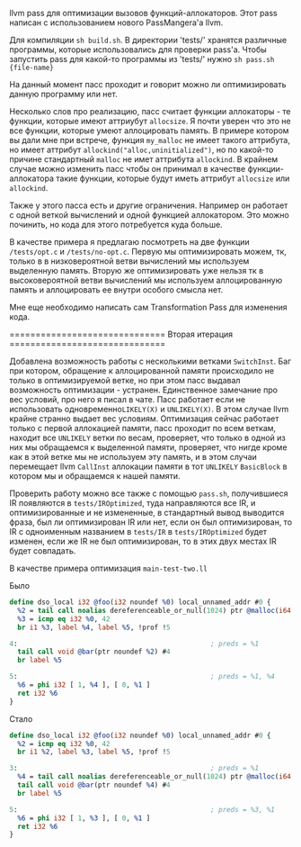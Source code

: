 llvm pass для оптимизации вызовов функций-аллокаторов.
Этот pass написан с использованием нового PassMangera'а llvm.

Для компиляции `sh build.sh`. В директории 'tests/' хранятся различные программы,
которые использовались для проверки pass'а. Чтобы запустить pass для какой-то
программы из 'tests/' нужно `sh pass.sh {file-name}`


На данный момент пасс проходит и говорит можно ли оптимизировать данную
программу или нет.

Несколько слов про реализацию, пасс считает функции аллокаторы - те функции,
которые имеют аттриубут `allocsize`. Я почти уверен что это не все функции,
которые умеют аллоцировать память. В примере котором вы дали мне при
встрече, функция `my_malloc` не имеет такого аттрибута, но имеет аттрибут
`allockind("alloc,uninitialized")`, но по какой-то причине стандартный
`malloc` не имет аттрибута `allockind`. В крайнем случае можно изменить пасс
чтобы он принимал в качестве функции-аллокатора такие функции, которые
будут иметь аттрибут `allocsize` или `allockind`.

Также у этого пасса есть и другие ограничения. Например он
работает с одной веткой вычислений и одной функцией аллокатором.
Это можно починить, но кода для этого потребуется куда больше.


В качестве примера я предлагаю посмотреть на две функции `/tests/opt.c`
и `/tests/no-opt.c`. Первую мы оптимизировать можем, тк, только в
в низковероятной ветви вычислений мы используем выделенную память.
Вторую же оптимизировать уже нельзя тк в высоковероятной ветви вычислений
мы используем аллоцированную память и аллоцировать ее внутри особого смысла нет.

Мне еще необходимо написать сам Transformation Pass для изменения кода.


============================== Вторая итерация ==============================

Добавлена возможность работы с несколькими ветками `SwitchInst`.
Баг при котором, обращение к аллоцированной памяти происходило
не только в оптимизируемой ветке, но при этом пасс выдавал возможность оптимизации -
устранен. Единственное замечание про вес условий, про него я писал в чате.
Пасс работает если не использовать одновременно`LIKELY(X)` и `UNLIKELY(X)`.
В этом случае llvm крайне странно выдает вес условиям.
Оптимизация сейчас работает только с первой аллокацией памяти, пасс проходит по всем
веткам, находит все `UNLIKELY` ветки по весам, проверяет, что только в одной из
них мы обращаемся к выделенной памяти, проверяет, что нигде кроме как
в этой ветке мы не используем эту память, и в этом случаи перемещает llvm `CallInst`
аллокации памяти в тот `UNLIKELY` `BasicBlock` в котором мы и обращаемся к нашей памяти.

Проверить работу можно все также с помощью `pass.sh`, получившиеся IR появляются
в `tests/IROptimized`, туда направляются все IR, и оптимизированные и не измененные,
в стандартный вывод выводится фраза, был ли оптимизирован IR или нет,
если он был оптимизирован, то IR с одноименным названием в `tests/IR` в `tests/IROptimized`
будет изменен, если же IR не был оптимизирован, то в этих двух местах IR будет совпадать.

В качестве примера оптимизация `main-test-two.ll`

Было
```llvm
define dso_local i32 @foo(i32 noundef %0) local_unnamed_addr #0 {
  %2 = tail call noalias dereferenceable_or_null(1024) ptr @malloc(i64 noundef 1024) #3
  %3 = icmp eq i32 %0, 42
  br i1 %3, label %4, label %5, !prof !5

4:                                                ; preds = %1
  tail call void @bar(ptr noundef %2) #4
  br label %5

5:                                                ; preds = %1, %4
  %6 = phi i32 [ 1, %4 ], [ 0, %1 ]
  ret i32 %6
}

```

Стало
```llvm
define dso_local i32 @foo(i32 noundef %0) local_unnamed_addr #0 {
  %2 = icmp eq i32 %0, 42
  br i1 %2, label %3, label %5, !prof !5

3:                                                ; preds = %1
  %4 = tail call noalias dereferenceable_or_null(1024) ptr @malloc(i64 noundef 1024) #3
  tail call void @bar(ptr noundef %4) #4
  br label %5

5:                                                ; preds = %3, %1
  %6 = phi i32 [ 1, %3 ], [ 0, %1 ]
  ret i32 %6
}

```



